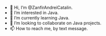 - 👋 Hi, I’m @ZanfirAndreiCatalin.
- 👀 I’m interested in Java.
- 🌱 I’m currently learning Java.
- 💞️ I’m looking to collaborate on Java projects.
- 📫 How to reach me, by text message.

<!---
ZanfirAndreiCatalin/ZanfirAndreiCatalin is a ✨ special ✨ repository because its `README.md` (this file) appears on your GitHub profile.
You can click the Preview link to take a look at your changes.
--->
